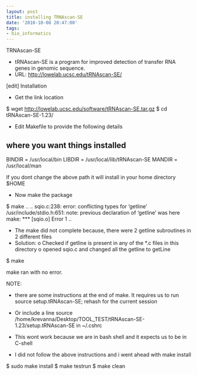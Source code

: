 ```yaml
---
layout: post
title: installing TRNAscan-SE
date: '2010-10-08 20:47:00'
tags:
- bio_informatics
---
```


TRNAscan-SE 

* tRNAscan-SE is a program for improved detection of transfer RNA genes in genomic sequence. 
* URL: http://lowelab.ucsc.edu/tRNAscan-SE/ 

[edit] Installation 

* Get the link location 

$ wget http://lowelab.ucsc.edu/software/tRNAscan-SE.tar.gz 
$ cd tRNAscan-SE-1.23/ 

* Edit Makefile to provide the following details 

## where you want things installed 
BINDIR = /usr/local/bin 
LIBDIR = /usr/local/lib/tRNAscan-SE 
MANDIR = /usr/local/man 

If you dont change the above path it will install in your home directory $HOME 

* Now make the package 

$ make 
.. 
.. 
sqio.c:238: error: conflicting types for ‘getline’ 
/usr/include/stdio.h:651: note: previous declaration of ‘getline’ was here 
make: *** [sqio.o] Error 1 
.. 

* The make did not complete because, there were 2 getline subroutines in 2 different files 
* Solution: 
o Checked if getline is present in any of the *.c files in this directory 
o opened sqio.c and changed all the getline to getLine 

$ make 

make ran with no error. 

NOTE: 

* there are some instructions at the end of make. It requires us to run source setup.tRNAscan-SE; rehash for the current session 
* Or include a line source /home/krevanna/Desktop/TOOL_TEST/tRNAscan-SE-1.23/setup.tRNAscan-SE in ~/.cshrc 
* This wont work because we are in bash shell and it expects us to be in C-shell 

* I did not follow the above instructions and i went ahead with make install 

$ sudo make install 
$ make testrun 
$ make clean